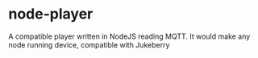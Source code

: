 # node-player
A compatible player written in NodeJS reading MQTT. It would make any node running device, compatible with Jukeberry
